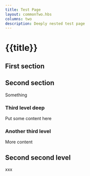 ```yaml
---
title: Test Page
layout: commonTwo.hbs
columns: two
description: Deeply nested test page
---
```


# {{title}}

## First section


## Second section

Something

### Third level deep

Put some content here

### Another third level

More content

## Second second level

xxx
